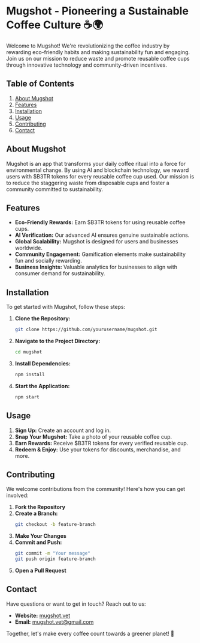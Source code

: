 # Mugshot - Pioneering a Sustainable Coffee Culture ☕🌍

Welcome to Mugshot! We're revolutionizing the coffee industry by rewarding eco-friendly habits and making sustainability fun and engaging. Join us on our mission to reduce waste and promote reusable coffee cups through innovative technology and community-driven incentives.

## Table of Contents
1. [About Mugshot](#about-mugshot)
2. [Features](#features)
3. [Installation](#installation)
4. [Usage](#usage)
5. [Contributing](#contributing)
6. [Contact](#contact)

## About Mugshot
Mugshot is an app that transforms your daily coffee ritual into a force for environmental change. By using AI and blockchain technology, we reward users with $B3TR tokens for every reusable coffee cup used. Our mission is to reduce the staggering waste from disposable cups and foster a community committed to sustainability.

## Features
- **Eco-Friendly Rewards:** Earn $B3TR tokens for using reusable coffee cups.
- **AI Verification:** Our advanced AI ensures genuine sustainable actions.
- **Global Scalability:** Mugshot is designed for users and businesses worldwide.
- **Community Engagement:** Gamification elements make sustainability fun and socially rewarding.
- **Business Insights:** Valuable analytics for businesses to align with consumer demand for sustainability.

## Installation
To get started with Mugshot, follow these steps:

1. **Clone the Repository:**
   ```bash
   git clone https://github.com/yourusername/mugshot.git
   ```
2. **Navigate to the Project Directory:**
   ```bash
   cd mugshot
   ```
3. **Install Dependencies:**
   ```bash
   npm install
   ```
4. **Start the Application:**
   ```bash
   npm start
   ```

## Usage
1. **Sign Up:** Create an account and log in.
2. **Snap Your Mugshot:** Take a photo of your reusable coffee cup.
3. **Earn Rewards:** Receive $B3TR tokens for every verified reusable cup.
4. **Redeem & Enjoy:** Use your tokens for discounts, merchandise, and more.

## Contributing
We welcome contributions from the community! Here's how you can get involved:

1. **Fork the Repository**
2. **Create a Branch:**
   ```bash
   git checkout -b feature-branch
   ```
3. **Make Your Changes**
4. **Commit and Push:**
   ```bash
   git commit -m "Your message"
   git push origin feature-branch
   ```
5. **Open a Pull Request**

## Contact
Have questions or want to get in touch? Reach out to us:

- **Website:** [mugshot.vet](https://www.mugshot.vet)
- **Email:** mugshot.vet@gmail.com

Together, let's make every coffee count towards a greener planet! 🌱

